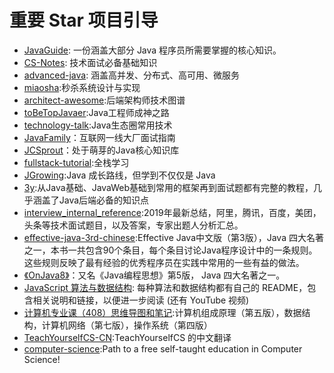 # 重要 Star 项目引导
- [JavaGuide](https://github.com/Snailclimb/JavaGuide): 一份涵盖大部分 Java 程序员所需要掌握的核心知识。
- [CS-Notes](https://github.com/CyC2018/CS-Notes): 技术面试必备基础知识
- [advanced-java](https://github.com/doocs/advanced-java): 涵盖高并发、分布式、高可用、微服务
- [miaosha](https://github.com/qiurunze123/miaosha):秒杀系统设计与实现
- [architect-awesome](https://github.com/xingshaocheng/architect-awesome):后端架构师技术图谱
- [toBeTopJavaer](https://github.com/hollischuang/toBeTopJavaer):Java工程师成神之路
- [technology-talk](https://github.com/aalansehaiyang/technology-talk):Java生态圈常用技术
- [JavaFamily](https://github.com/AobingJava/JavaFamily)：互联网一线大厂面试指南
- [JCSprout](https://github.com/crossoverJie/JCSprout)：处于萌芽的Java核心知识库
- [fullstack-tutorial](https://github.com/frank-lam/fullstack-tutorial):全栈学习
- [JGrowing](https://github.com/crossoverJie/JCSprout):Java 成长路线，但学到不仅仅是 Java
- [3y](https://github.com/ZhongFuCheng3y/3y):从Java基础、JavaWeb基础到常用的框架再到面试题都有完整的教程，几乎涵盖了Java后端必备的知识点
- [interview_internal_reference](https://github.com/0voice/interview_internal_reference):2019年最新总结，阿里，腾讯，百度，美团，头条等技术面试题目，以及答案，专家出题人分析汇总。
- [effective-java-3rd-chinese](https://github.com/sjsdfg/effective-java-3rd-chinese):Effective Java中文版（第3版），Java 四大名著之一，本书一共包含90个条目，每个条目讨论Java程序设计中的一条规则。这些规则反映了最有经验的优秀程序员在实践中常用的一些有益的做法。
- [《OnJava8》](https://github.com/LingCoder/OnJava8)：又名《Java编程思想》第5版， Java 四大名著之一。
- [JavaScript 算法与数据结构](https://github.com/trekhleb/javascript-algorithms): 每种算法和数据结构都有自己的 README，包含相关说明和链接，以便进一步阅读 (还有 YouTube 视频) 
- [计算机专业课（408）思维导图和笔记](https://github.com/SSHeRun/CS-Xmind-Note):计算机组成原理（第五版），数据结构，计算机网络（第七版），操作系统（第四版）
- [TeachYourselfCS-CN](https://github.com/keithnull/TeachYourselfCS-CN):TeachYourselfCS 的中文翻译
- [computer-science](https://github.com/ossu/computer-science#intro-cs):Path to a free self-taught education in Computer Science!
